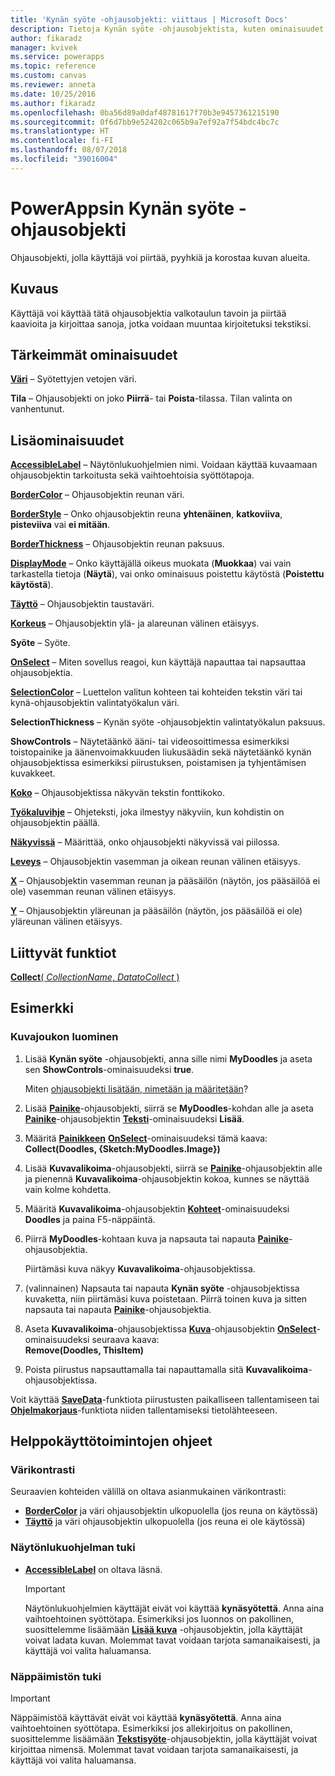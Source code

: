 ```yaml
---
title: 'Kynän syöte -ohjausobjekti: viittaus | Microsoft Docs'
description: Tietoja Kynän syöte -ohjausobjektista, kuten ominaisuudet ja esimerkkejä
author: fikaradz
manager: kvivek
ms.service: powerapps
ms.topic: reference
ms.custom: canvas
ms.reviewer: anneta
ms.date: 10/25/2016
ms.author: fikaradz
ms.openlocfilehash: 0ba56d89a0daf48781617f70b3e9457361215190
ms.sourcegitcommit: 0f6d7bb9e524202c065b9a7ef92a7f54bdc4bc7c
ms.translationtype: HT
ms.contentlocale: fi-FI
ms.lasthandoff: 08/07/2018
ms.locfileid: "39016004"
---
```

# <a name="pen-input-control-in-powerapps"></a>PowerAppsin Kynän syöte -ohjausobjekti
Ohjausobjekti, jolla käyttäjä voi piirtää, pyyhkiä ja korostaa kuvan alueita.

## <a name="description"></a>Kuvaus
Käyttäjä voi käyttää tätä ohjausobjektia valkotaulun tavoin ja piirtää kaavioita ja kirjoittaa sanoja, jotka voidaan muuntaa kirjoitetuksi tekstiksi.

## <a name="key-properties"></a>Tärkeimmät ominaisuudet
**[Väri](properties-color-border.md)** – Syötettyjen vetojen väri.

**Tila** – Ohjausobjekti on joko **Piirrä**- tai **Poista**-tilassa.  Tilan valinta on vanhentunut.

## <a name="additional-properties"></a>Lisäominaisuudet
**[AccessibleLabel](properties-accessibility.md)** – Näytönlukuohjelmien nimi. Voidaan käyttää kuvaamaan ohjausobjektin tarkoitusta sekä vaihtoehtoisia syöttötapoja.

**[BorderColor](properties-color-border.md)** – Ohjausobjektin reunan väri.

**[BorderStyle](properties-color-border.md)** – Onko ohjausobjektin reuna **yhtenäinen**, **katkoviiva**, **pisteviiva** vai **ei mitään**.

**[BorderThickness](properties-color-border.md)** – Ohjausobjektin reunan paksuus.

**[DisplayMode](properties-core.md)** – Onko käyttäjällä oikeus muokata (**Muokkaa**) vai vain tarkastella tietoja (**Näytä**), vai onko ominaisuus poistettu käytöstä (**Poistettu käytöstä**).

**[Täyttö](properties-color-border.md)** – Ohjausobjektin taustaväri.

**[Korkeus](properties-size-location.md)** – Ohjausobjektin ylä- ja alareunan välinen etäisyys.

**Syöte** – Syöte.

**[OnSelect](properties-core.md)** – Miten sovellus reagoi, kun käyttäjä napauttaa tai napsauttaa ohjausobjektia.

**[SelectionColor](properties-color-border.md)** – Luettelon valitun kohteen tai kohteiden tekstin väri tai kynä-ohjausobjektin valintatyökalun väri.

**SelectionThickness** – Kynän syöte -ohjausobjektin valintatyökalun paksuus.

**ShowControls** – Näytetäänkö ääni- tai videosoittimessa esimerkiksi toistopainike ja äänenvoimakkuuden liukusäädin sekä näytetäänkö kynän ohjausobjektissa esimerkiksi piirustuksen, poistamisen ja tyhjentämisen kuvakkeet.

**[Koko](properties-text.md)** – Ohjausobjektissa näkyvän tekstin fonttikoko.

**[Työkaluvihje](properties-core.md)** – Ohjeteksti, joka ilmestyy näkyviin, kun kohdistin on ohjausobjektin päällä.

**[Näkyvissä](properties-core.md)** – Määrittää, onko ohjausobjekti näkyvissä vai piilossa.

**[Leveys](properties-size-location.md)** – Ohjausobjektin vasemman ja oikean reunan välinen etäisyys.

**[X](properties-size-location.md)** – Ohjausobjektin vasemman reunan ja pääsäilön (näytön, jos pääsäilöä ei ole) vasemman reunan välinen etäisyys.

**[Y](properties-size-location.md)** – Ohjausobjektin yläreunan ja pääsäilön (näytön, jos pääsäilöä ei ole) yläreunan välinen etäisyys.

## <a name="related-functions"></a>Liittyvät funktiot
[**Collect**( *CollectionName*, *DatatoCollect* )](../functions/function-clear-collect-clearcollect.md)

## <a name="example"></a>Esimerkki
### <a name="create-a-set-of-images"></a>Kuvajoukon luominen
1. Lisää **Kynän syöte** -ohjausobjekti, anna sille nimi **MyDoodles** ja aseta sen **ShowControls**-ominaisuudeksi **true**.
   
    Miten [ohjausobjekti lisätään, nimetään ja määritetään](../add-configure-controls.md)?
2. Lisää **[Painike](control-button.md)**-ohjausobjekti, siirrä se **MyDoodles**-kohdan alle ja aseta **[Painike](control-button.md)**-ohjausobjektin **[Teksti](properties-core.md)**-ominaisuudeksi **Lisää**.
3. Määritä **[Painikkeen](control-button.md)** **[OnSelect](properties-core.md)**-ominaisuudeksi tämä kaava:<br>
   **Collect(Doodles, {Sketch:MyDoodles.Image})**
4. Lisää **Kuvavalikoima**-ohjausobjekti, siirrä se **[Painike](control-button.md)**-ohjausobjektin alle ja pienennä **Kuvavalikoima**-ohjausobjektin kokoa, kunnes se näyttää vain kolme kohdetta.
5. Määritä **Kuvavalikoima**-ohjausobjektin **[Kohteet](properties-core.md)**-ominaisuudeksi **Doodles** ja paina F5-näppäintä.
6. Piirrä **MyDoodles**-kohtaan kuva ja napsauta tai napauta **[Painike](control-button.md)**-ohjausobjektia.
   
    Piirtämäsi kuva näkyy **Kuvavalikoima**-ohjausobjektissa.
7. (valinnainen) Napsauta tai napauta **Kynän syöte** -ohjausobjektissa kuvaketta, niin piirtämäsi kuva poistetaan. Piirrä toinen kuva ja sitten napsauta tai napauta **[Painike](control-button.md)**-ohjausobjektia.
8. Aseta **Kuvavalikoima**-ohjausobjektissa **[Kuva](control-image.md)**-ohjausobjektin **[OnSelect](properties-core.md)**-ominaisuudeksi seuraava kaava:<br>
   **Remove(Doodles, ThisItem)**
9. Poista piirustus napsauttamalla tai napauttamalla sitä **Kuvavalikoima**-ohjausobjektissa.

Voit käyttää **[SaveData](../functions/function-savedata-loaddata.md)**-funktiota piirustusten paikalliseen tallentamiseen tai **[Ohjelmakorjaus](../functions/function-patch.md)**-funktiota niiden tallentamiseksi tietolähteeseen.


## <a name="accessibility-guidelines"></a>Helppokäyttötoimintojen ohjeet
### <a name="color-contrast"></a>Värikontrasti
Seuraavien kohteiden välillä on oltava asianmukainen värikontrasti:
* **[BorderColor](properties-color-border.md)** ja väri ohjausobjektin ulkopuolella (jos reuna on käytössä)
* **[Täyttö](properties-color-border.md)** ja väri ohjausobjektin ulkopuolella (jos reuna ei ole käytössä)

### <a name="screen-reader-support"></a>Näytönlukuohjelman tuki
* **[AccessibleLabel](properties-accessibility.md)** on oltava läsnä.

    > [!IMPORTANT]
  > Näytönlukuohjelmien käyttäjät eivät voi käyttää **kynäsyötettä**. Anna aina vaihtoehtoinen syöttötapa. Esimerkiksi jos luonnos on pakollinen, suosittelemme lisäämään **[Lisää kuva](control-add-picture.md)** -ohjausobjektin, jolla käyttäjät voivat ladata kuvan. Molemmat tavat voidaan tarjota samanaikaisesti, ja käyttäjä voi valita haluamansa.

### <a name="keyboard-support"></a>Näppäimistön tuki

> [!IMPORTANT]
> Näppäimistöä käyttävät eivät voi käyttää **kynäsyötettä**. Anna aina vaihtoehtoinen syöttötapa. Esimerkiksi jos allekirjoitus on pakollinen, suosittelemme lisäämään **[Tekstisyöte](control-text-input.md)**-ohjausobjektin, jolla käyttäjät voivat kirjoittaa nimensä. Molemmat tavat voidaan tarjota samanaikaisesti, ja käyttäjä voi valita haluamansa.
